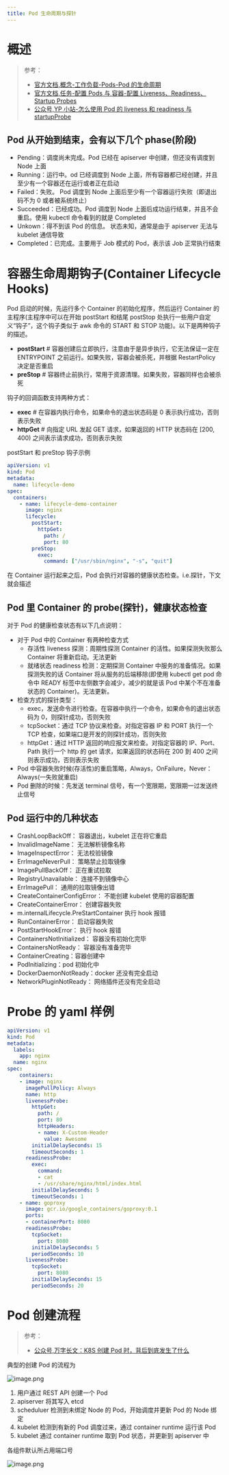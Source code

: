 ```yaml
---
title: Pod 生命周期与探针
---
```


# 概述

> 参考：
> - [官方文档,概念-工作负载-Pods-Pod 的生命周期](https://kubernetes.io/docs/concepts/workloads/pods/pod-lifecycle/)
> - [官方文档,任务-配置 Pods 与 容器-配置 Liveness、Readiness、Startup Probes](https://kubernetes.io/docs/tasks/configure-pod-container/configure-liveness-readiness-startup-probes/)
> - [公众号,YP 小站-怎么使用 Pod 的 liveness 和 readiness 与 startupProbe](https://mp.weixin.qq.com/s/jPkAj2C0ZNHbaSZRwTOk9g)

## Pod 从开始到结束，会有以下几个 phase(阶段)

- Pending：调度尚未完成。Pod 已经在 apiserver 中创建，但还没有调度到 Node 上面
- Running：运行中。od 已经调度到 Node 上面，所有容器都已经创建，并且至少有一个容器还在运行或者正在启动
- Failed：失败。 Pod 调度到 Node 上面后至少有一个容器运行失败（即退出码不为 0 或者被系统终止）
- Succeeded：已经成功。Pod 调度到 Node 上面后成功运行结束，并且不会重启。使用 kubectl 命令看到的就是 Completed
- Unkown：得不到该 Pod 的信息。 状态未知，通常是由于 apiserver 无法与 kubelet 通信导致
- Completed：已完成。主要用于 Job 模式的 Pod，表示该 Job 正常执行结束

# 容器生命周期钩子(Container Lifecycle Hooks)

Pod 启动的时候，先运行多个 Container 的初始化程序，然后运行 Container 的主程序(主程序中可以在开始 postStart 和结尾 postStop 处执行一些用户自定义“钩子”，这个钩子类似于 awk 命令的 START 和 STOP 功能)。以下是两种钩子的描述。

- **postStart** # 容器创建后立即执行，注意由于是异步执行，它无法保证一定在 ENTRYPOINT 之前运行。如果失败，容器会被杀死，并根据 RestartPolicy 决定是否重启
- **preStop** # 容器终止前执行，常用于资源清理。如果失败，容器同样也会被杀死

钩子的回调函数支持两种方式：

- **exec** # 在容器内执行命令，如果命令的退出状态码是 0 表示执行成功，否则表示失败
- **httpGet** # 向指定 URL 发起 GET 请求，如果返回的 HTTP 状态码在 \[200, 400) 之间表示请求成功，否则表示失败

postStart 和 preStop 钩子示例

```yaml
apiVersion: v1
kind: Pod
metadata:
  name: lifecycle-demo
spec:
  containers:
    - name: lifecycle-demo-container
      image: nginx
      lifecycle:
        postStart:
          httpGet:
            path: /
            port: 80
        preStop:
          exec:
            command: ["/usr/sbin/nginx", "-s", "quit"]
```

在 Container 运行起来之后，Pod 会执行对容器的健康状态检查。i.e.探针，下文就会描述

## Pod 里 Container 的 probe(探针)，健康状态检查

对于 Pod 的健康检查状态有以下几点说明：

- 对于 Pod 中的 Container 有两种检查方式
   - 存活性 liveness 探测：周期性探测 Container 的活性。如果探测失败那么 Container 将重新启动。无法更新
   - 就绪状态 readiness 检测：定期探测 Container 中服务的准备情况。如果探测失败的话 Container 将从服务的后端移除(即使用 kubectl get pod 命令中 READY 标签中左侧数字会减少，减少的就是该 Pod 中某个不在准备状态的 Container)。无法更新。
- 检查方式的探针类型：
   - exec，发送命令进行检查。在容器中执行一个命令，如果命令的退出状态码为 0，则探针成功，否则失败
   - tcpSocket：通过 TCP 协议来检查。对指定容器 IP 和 PORT 执行一个 TCP 检查，如果端口是开发的则探针成功，否则失败
   - httpGet：通过 HTTP 返回的响应报文来检查。对指定容器的 IP、Port、Path 执行一个 http 的 get 请求，如果返回的状态码在 200 到 400 之间则表示成功，否则表示失败
- Pod 中容器失败时候(存活性)的重启策略，Always，OnFailure，Never：Always(一失败就重启)
- Pod 删除的时候：先发送 terminal 信号，有一个宽限期，宽限期一过发送终止信号

## Pod 运行中的几种状态

- CrashLoopBackOff： 容器退出，kubelet 正在将它重启
- InvalidImageName： 无法解析镜像名称
- ImageInspectError： 无法校验镜像
- ErrImageNeverPull： 策略禁止拉取镜像
- ImagePullBackOff： 正在重试拉取
- RegistryUnavailable： 连接不到镜像中心
- ErrImagePull： 通用的拉取镜像出错
- CreateContainerConfigError： 不能创建 kubelet 使用的容器配置
- CreateContainerError： 创建容器失败
- m.internalLifecycle.PreStartContainer 执行 hook 报错
- RunContainerError： 启动容器失败
- PostStartHookError： 执行 hook 报错
- ContainersNotInitialized： 容器没有初始化完毕
- ContainersNotReady： 容器没有准备完毕
- ContainerCreating：容器创建中
- PodInitializing：pod 初始化中
- DockerDaemonNotReady：docker 还没有完全启动
- NetworkPluginNotReady： 网络插件还没有完全启动

# Probe 的 yaml 样例

```yaml
apiVersion: v1
kind: Pod
metadata:
  labels:
    app: nginx
  name: nginx
spec:
    containers:
    - image: nginx
      imagePullPolicy: Always
      name: http
      livenessProbe:
        httpGet:
          path: /
          port: 80
          httpHeaders:
          - name: X-Custom-Header
            value: Awesome
        initialDelaySeconds: 15
        timeoutSeconds: 1
      readinessProbe:
        exec:
          command:
          - cat
          - /usr/share/nginx/html/index.html
        initialDelaySeconds: 5
        timeoutSeconds: 1
    - name: goproxy
      image: gcr.io/google_containers/goproxy:0.1
      ports:
      - containerPort: 8080
      readinessProbe:
        tcpSocket:
          port: 8080
        initialDelaySeconds: 5
        periodSeconds: 10
      livenessProbe:
        tcpSocket:
          port: 8080
        initialDelaySeconds: 15
        periodSeconds: 20
```

# Pod 创建流程

> 参考：
> - [公众号,万字长文：K8S 创建 Pod 时，背后到底发生了什么](https://mp.weixin.qq.com/s/HjoU_RKBQKPCQPEQZ_fBNA)

典型的创建 Pod 的流程为

![image.png](https://notes-learning.oss-cn-beijing.aliyuncs.com/zhow5n/1616119512783-67ed1273-0291-4462-8535-1ea845b176f1.png)

1. 用户通过 REST API 创建一个 Pod
2. apiserver 将其写入 etcd
3. scheduluer 检测到未绑定 Node 的 Pod，开始调度并更新 Pod 的 Node 绑定
4. kubelet 检测到有新的 Pod 调度过来，通过 container runtime 运行该 Pod
5. kubelet 通过 container runtime 取到 Pod 状态，并更新到 apiserver 中

各组件默认所占用端口号

![image.png](https://notes-learning.oss-cn-beijing.aliyuncs.com/zhow5n/1616119523444-d2794850-3f4c-41c8-8f75-e168a8825177.png)

